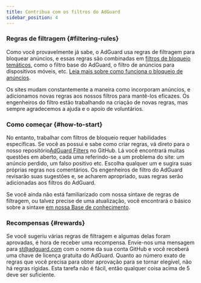 ```yaml
---
title: Contribua com os filtros do AdGuard
sidebar_position: 4
---
```


### Regras de filtragem {#filtering-rules}

Como você provavelmente já sabe, o AdGuard usa regras de filtragem para bloquear anúncios, e essas regras são combinadas em [filtros de bloqueio temáticos](/general/ad-filtering/adguard-filters), como o filtro base do AdGuard, o filtro de anúncios para dispositivos móveis, etc. [Leia mais sobre como funciona o bloqueio de anúncios](/general/ad-filtering/how-ad-blocking-works).

Os sites mudam constantemente a maneira como incorporam anúncios, e adicionamos novas regras aos nossos filtros para mantê-los eficazes. Os engenheiros do filtro estão trabalhando na criação de novas regras, mas sempre agradecemos a ajuda e o apoio de voluntários.

### Como começar {#how-to-start}

No entanto, trabalhar com filtros de bloqueio requer habilidades específicas. Se você as possui e sabe como criar regras, vá direto para o nosso repositório[AdGuard Filters](https://github.com/AdguardTeam/AdguardFilters) no GitHub. Lá você encontrará muitas questões em aberto, cada uma referindo-se a um problema do site: um anúncio perdido, um falso positivo etc. Escolha qualquer um e sugira suas próprias regras nos comentários. Os engenheiros de filtro do AdGuard revisarão suas sugestões e, se acharem apropriado, suas regras serão adicionadas aos filtros do AdGuard.

Se você ainda não está familiarizado com nossa sintaxe de regras de filtragem, ou talvez precise de uma atualização, você encontrará o básico sobre a sintaxe [em nossa Base de conhecimento](/general/ad-filtering/create-own-filters).

### Recompensas {#rewards}

Se você sugeriu várias regras de filtragem e algumas delas foram aprovadas, é hora de receber uma recompensa. Envie-nos uma mensagem para [st@adguard.com](mailto:st@adguard.com) com o nome da sua conta GitHub e você receberá uma chave de licença gratuita do AdGuard. Quanto ao número exato de regras que você precisa para obter aprovação para se tornar elegível, não há regras rígidas. Esta tarefa não é fácil, então qualquer coisa acima de 5 deve ser suficiente.
